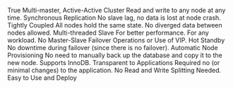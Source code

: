 True Multi-master,  Active-Active Cluster Read and write to any node at any time.
Synchronous Replication No slave lag, no data is lost at node crash.
Tightly Coupled All nodes hold the same state. No diverged data between nodes allowed.
Multi-threaded Slave For better performance. For any workload.
No Master-Slave Failover Operations or Use of VIP.
Hot Standby No downtime during failover (since there is no failover).
Automatic Node Provisioning No need to manually back up the database and copy it to the new node.
Supports InnoDB.
Transparent to Applications Required no (or minimal changes) to the application.
No Read and Write Splitting Needed.
Easy to Use and Deploy
